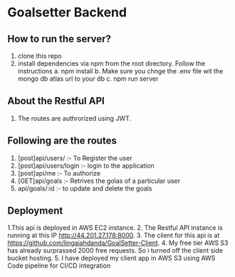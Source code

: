 # Goalsetter Backend


## How to run the server?
1. clone this repo
2. install dependencies via npm from the root directory. Follow the instructions
  a. npm install
  b. Make sure you chnge the .env file wit the mongo db atlas url to your db
  c. npm run server
  
## About the Restful API
1. The routes are authrorized using JWT.

## Following are the routes 
1. [post]api/users/ :- To Register the user
2. [post]api/users/login :- login to the application
3. [post]api/me :- To authorize
4. [GET]api/goals :- Retrives the golas of a particular user
5. api/goals/:id :- to update and delete the goals

## Deployment
1.This api is deployed in AWS EC2 instance.
2. The Restful API instance is running at this IP http://44.201.27.178:8000.
3. The client for this api is at https://github.com/lingaiahdanda/GoalSetter-Client.
4. My free tier AWS S3 has already surprassed 2000 free requests. So i turned off  the client side bucket hosting.
5. I have deployed my client app in AWS S3 using AWS Code pipeline for CI/CD integration

